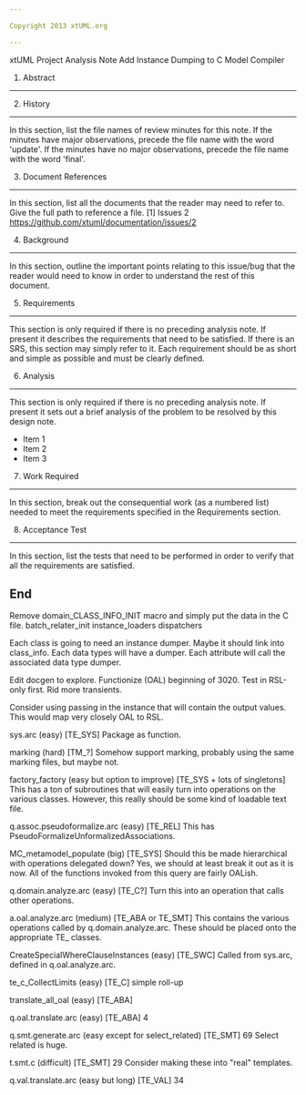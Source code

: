 ```yaml
---

Copyright 2013 xtUML.org

---
```


xtUML Project Analysis Note
Add Instance Dumping to C Model Compiler

1. Abstract
-----------


2. History
----------
In this section, list the file names of review minutes for this note.
If the minutes have major observations, precede the file name with the
word 'update'. If the minutes have no major observations, precede the file
name with the word 'final'.

3. Document References
----------------------
In this section, list all the documents that the reader may need to refer to.
Give the full path to reference a file.
[1] Issues 2 <https://github.com/xtuml/documentation/issues/2>

4. Background
-------------
In this section, outline the important points relating to this issue/bug that
the reader would need to know in order to understand the rest of this
document.

5. Requirements
---------------
This section is only required if there is no preceding analysis note. 
If present it describes the requirements that need to be satisfied.  If there 
is an SRS, this section may simply refer to it.  Each requirement should be as 
short and simple as possible and must be clearly defined.

6. Analysis
-----------
This section is only required if there is no preceding analysis note. If present
it sets out a brief analysis of the problem to be resolved by this design note.

* Item 1
* Item 2
* Item 3

7. Work Required
----------------
In this section, break out the consequential work (as a numbered list) needed
to meet the requirements specified in the Requirements section.

8. Acceptance Test
------------
In this section, list the tests that need to be performed in order to
verify that all the requirements are satisfied.

End
---




Remove domain_CLASS_INFO_INIT macro and simply put the data in the C file.
  batch_relater_init
  instance_loaders
  dispatchers

Each class is going to need an instance dumper.
  Maybe it should link into class_info.
  Each data types will have a dumper.
  Each attribute will call the associated data type dumper.

Edit docgen to explore.
Functionize (OAL) beginning of 3020.
Test in RSL-only first.
Rid more transients.

Consider using passing in the instance that will contain the output values.
This would map very closely OAL to RSL.


sys.arc (easy) [TE_SYS]
  Package as function.

marking (hard) [TM_?]
  Somehow support marking, probably using the same marking files,
  but maybe not.

factory_factory (easy but option to improve) [TE_SYS + lots of singletons]
  This has a ton of subroutines that will easily turn
  into operations on the various classes.  However, this 
  really should be some kind of loadable text file.

q.assoc.pseudoformalize.arc (easy) [TE_REL]
  This has PseudoFormalizeUnformalizedAssociations.

MC_metamodel_populate (big) [TE_SYS]
  Should this be made hierarchical with operations delegated down?
  Yes, we should at least break it out as it is now.
  All of the functions invoked from this query are fairly OALish.

q.domain.analyze.arc (easy) [TE_C?]
  Turn this into an operation that calls other operations.

a.oal.analyze.arc (medium) [TE_ABA or TE_SMT]
  This contains the various operations called by q.domain.analyze.arc.
  These should be placed onto the appropriate TE_ classes.

CreateSpecialWhereClauseInstances (easy) [TE_SWC]
  Called from sys.arc, defined in q.oal.analyze.arc.

te_c_CollectLimits (easy) [TE_C]
  simple roll-up
  
translate_all_oal (easy) [TE_ABA]

q.oal.translate.arc (easy) [TE_ABA] 4

q.smt.generate.arc (easy except for select_related) [TE_SMT] 69
  Select related is huge.

t.smt.c (difficult) [TE_SMT] 29
  Consider making these into "real" templates.

q.val.translate.arc (easy but long) [TE_VAL] 34



